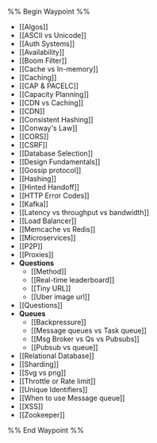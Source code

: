 %% Begin Waypoint %%
- [[Algos]]
- [[ASCII vs Unicode]]
- [[Auth Systems]]
- [[Availability]]
- [[Boom Filter]]
- [[Cache vs In-memory]]
- [[Caching]]
- [[CAP & PACELC]]
- [[Capacity Planning]]
- [[CDN vs Caching]]
- [[CDN]]
- [[Consistent Hashing]]
- [[Conway's Law]]
- [[CORS]]
- [[CSRF]]
- [[Database Selection]]
- [[Design Fundamentals]]
- [[Gossip protocol]]
- [[Hashing]]
- [[Hinted Handoff]]
- [[HTTP Error Codes]]
- [[Kafka]]
- [[Latency vs throughput vs bandwidth]]
- [[Load Balancer]]
- [[Memcache vs Redis]]
- [[Microservices]]
- [[P2P]]
- [[Proxies]]
- **Questions**
	- [[Method]]
	- [[Real-time leaderboard]]
	- [[Tiny URL]]
	- [[Uber image url]]
- [[Questions]]
- **Queues**
	- [[Backpressure]]
	- [[Message queues vs Task queue]]
	- [[Msg Broker vs Qs vs Pubsubs]]
	- [[Pubsub vs queue]]
- [[Relational Database]]
- [[Sharding]]
- [[Svg vs png]]
- [[Throttle or Rate limit]]
- [[Unique Identifiers]]
- [[When to use Message queue]]
- [[XSS]]
- [[Zookeeper]]

%% End Waypoint %%